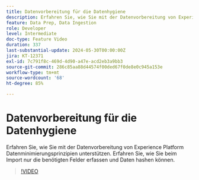 ```yaml
---
title: Datenvorbereitung für die Datenhygiene
description: Erfahren Sie, wie Sie mit der Datenvorbereitung von Experience Platform Datenminimierungsprinzipien unterstützen. Erfahren Sie, wie Sie beim Import nur die benötigten Felder erfassen und Daten hashen können.
feature: Data Prep, Data Ingestion
role: Developer
level: Intermediate
doc-type: Feature Video
duration: 337
last-substantial-update: 2024-05-30T00:00:00Z
jira: KT-12371
exl-id: 7c791f8c-469d-4d90-a47e-acd2eb3a9bb3
source-git-commit: 286c85aa88d44574f00ded67f0de8e0c945a153e
workflow-type: tm+mt
source-wordcount: '68'
ht-degree: 85%

---
```


# Datenvorbereitung für die Datenhygiene

Erfahren Sie, wie Sie mit der Datenvorbereitung von Experience Platform Datenminimierungsprinzipien unterstützen. Erfahren Sie, wie Sie beim Import nur die benötigten Felder erfassen und Daten hashen können.

>[!VIDEO](https://video.tv.adobe.com/v/3449284/?learn=on&enablevpops&captions=ger)
